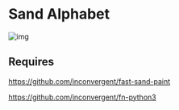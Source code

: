 # Sand Alphabet

![img](/img/img2.jpg?raw=true "img")

## Requires

https://github.com/inconvergent/fast-sand-paint

https://github.com/inconvergent/fn-python3

